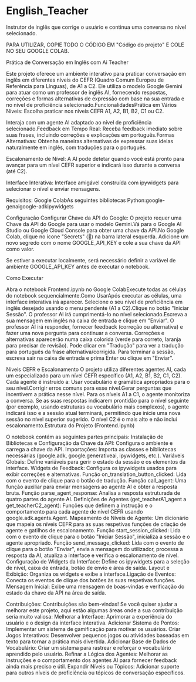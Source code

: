 # English_Teacher
Instrutor de inglês que corrige o usuário e continua uma conversa no nível selecionado.

PARA UTILIZAR, COPIE TODO O CÓDIGO EM "Código do projeto" E COLE NO SEU GOOGLE COLAB.

Prática de Conversação em Inglês com Ai Teacher

Este projeto oferece um ambiente interativo para praticar conversação em inglês em diferentes níveis do CEFR (Quadro Comum Europeu de Referência para Línguas), de A1 a C2. 
Ele utiliza o modelo Google Gemini para atuar como um professor de inglês AI, fornecendo respostas, correções e formas alternativas de expressão com base na sua entrada e no nível de proficiência selecionado.FuncionalidadesPrática em Vários Níveis: Escolha praticar nos níveis CEFR A1, A2, B1, B2, C1 ou C2.

Interaja com um agente AI adaptado ao nível de proficiência selecionado.Feedback em Tempo Real: Receba feedback imediato sobre suas frases, incluindo correções e explicações em português.Formas Alternativas: Obtenha maneiras alternativas de expressar suas ideias naturalmente em inglês, com traduções para o português.

Escalonamento de Nível: A AI pode detetar quando você está pronto para avançar para um nível CEFR superior e indicará isso durante a conversa (até C2).

Interface Interativa: Interface amigável construída com ipywidgets para selecionar o nível e enviar mensagens.

Requisitos: Google ColabAs seguintes bibliotecas Python:google-genaigoogle-adkipywidgets


Configuração
Configurar Chave da API do Google: O projeto requer uma Chave da API do Google para usar o modelo Gemini.Vá para o Google AI Studio ou Google Cloud Console para obter uma chave da API.No Google Colab, clique no ícone "Secrets" (🔑) na barra lateral esquerda. Adicione um novo segredo com o nome GOOGLE_API_KEY e cole a sua chave da API como valor.

Se estiver a executar localmente, será necessário definir a variável de ambiente GOOGLE_API_KEY antes de executar o notebook.

Como Executar

Abra o notebook Frontend.ipynb no Google ColabExecute todas as células do notebook sequencialmente.Como UsarApós executar as células, uma interface interativa irá aparecer.
Selecione o seu nível de proficiência em inglês desejado usando o menu pendente (A1 a C2).Clique no botão "Iniciar Sessão".
O professor AI irá cumprimentá-lo no nível selecionado.Escreva a sua mensagem em inglês na caixa de entrada e clique em "Enviar".
O professor AI irá responder, fornecer feedback (correção ou alternativa) e fazer uma nova pergunta para continuar a conversa.
Correções e alternativas aparecerão numa caixa colorida (verde para correto, laranja para precisar de revisão). 
Pode clicar em "Tradução" para ver a tradução para português da frase alternativa/corrigida.
Para terminar a sessão, escreva sair na caixa de entrada e prima Enter ou clique em "Enviar".

Níveis CEFR e Escalonamento
O projeto utiliza diferentes agentes AI, cada um especializado para um nível CEFR específico (A1, A2, B1, B2, C1, C2). Cada agente é instruído a:
Usar vocabulário e gramática apropriados para o seu nível.Corrigir erros comuns para esse nível.Gerar perguntas que incentivem a prática nesse nível.
Para os níveis A1 a C1, o agente monitoriza a conversa. Se as suas respostas indicarem prontidão para o nível seguinte (por exemplo, usando estruturas ou vocabulário mais complexos), o agente indicará isso e a sessão atual terminará, permitindo que inicie uma nova sessão no nível superior sugerido. O nível C2 é o mais alto e não inclui escalonamento.Estrutura do Projeto (Frontend.ipynb)

O notebook contém as seguintes partes principais:
Instalação de Bibliotecas e Configuração da Chave da API: Configura o ambiente e carrega a chave da API.
Importações: Importa as classes e bibliotecas necessárias (google.adk, google.generativeai, ipywidgets, etc.).
Variáveis Globais: Define variáveis para gerir o estado da sessão e os elementos da interface.
Widgets de Feedback: Configura os ipywidgets usados para exibir correções e alternativas.
Função on_translation_button_clicked: Lida com o evento de clique para o botão de tradução.
Função call_agent: Uma função auxiliar para enviar mensagens ao agente AI e obter a resposta bruta.
Função parse_agent_response: Analisa a resposta estruturada de quatro partes do agente AI.
Definições de Agentes (get_teacherA1_agent a get_teacherC2_agent): Funções que definem a instrução e o comportamento para cada agente de nível CEFR usando google.adk.agents.Agent.
Mapeamento de Níveis de Agente: Um dicionário que mapeia os níveis CEFR para as suas respetivas funções de criação de agente e gatilhos de escalonamento.
Função start_session_clicked: Lida com o evento de clique para o botão "Iniciar Sessão", inicializa a sessão e o agente apropriado.
Função send_message_clicked: Lida com o evento de clique para o botão "Enviar", envia a mensagem do utilizador, processa a resposta da AI, atualiza a interface e verifica o escalonamento de nível.
Configuração de Widgets da Interface: Define os ipywidgets para a seleção de nível, caixa de entrada, botão de envio e área de saída.
Layout e Exibição: Organiza os widgets e exibe a interface.Ligação de Eventos: Conecta os eventos de clique dos botões às suas respetivas funções.
Mensagem Inicial: Exibe uma mensagem de boas-vindas e verificação do estado da chave da API na área de saída.

Contribuições: Contribuições são bem-vindas! Se você quiser ajudar a melhorar este projeto, aqui estão algumas áreas onde a sua contribuição seria muito valiosa:
Melhorar a Interface: Aprimorar a experiência do usuário e o design da interface interativa.
Adicionar Sistema de Pontos: Implementar um sistema de gamificação para motivar os usuários.
Criar Jogos Interativos: Desenvolver pequenos jogos ou atividades baseadas em texto para tornar a prática mais divertida.
Adicionar Base de Dados de Vocabulário: Criar um sistema para rastrear e reforçar o vocabulário aprendido pelo usuário.
Refinar a Lógica dos Agentes: Melhorar as instruções e o comportamento dos agentes AI para fornecer feedback ainda mais preciso e útil.
Expandir Níveis ou Tópicos: Adicionar suporte para outros níveis de proficiência ou tópicos de conversação específicos.
